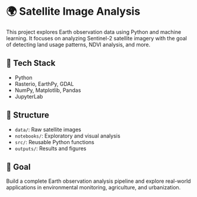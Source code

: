 # 🌍 Satellite Image Analysis

This project explores Earth observation data using Python and machine learning.
It focuses on analyzing Sentinel-2 satellite imagery with the goal of detecting
land usage patterns, NDVI analysis, and more.

## 🔧 Tech Stack
- Python
- Rasterio, EarthPy, GDAL
- NumPy, Matplotlib, Pandas
- JupyterLab

## 📂 Structure
- `data/`: Raw satellite images
- `notebooks/`: Exploratory and visual analysis
- `src/`: Reusable Python functions
- `outputs/`: Results and figures

## 📌 Goal
Build a complete Earth observation analysis pipeline and explore real-world applications
in environmental monitoring, agriculture, and urbanization.

